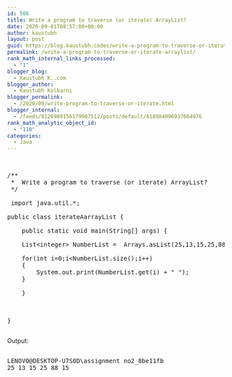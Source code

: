 ```yaml
---
id: 506
title: Write a program to traverse (or iterate) ArrayList?
date: 2020-09-01T08:57:00+00:00
author: kaustubh
layout: post
guid: https://blog.kaustubh.codes/write-a-program-to-traverse-or-iterate-arraylist/
permalink: /write-a-program-to-traverse-or-iterate-arraylist/
rank_math_internal_links_processed:
  - "1"
blogger_blog:
  - Kaustubh K..com
blogger_author:
  - Kaustubh Kulkarni
blogger_permalink:
  - /2020/09/write-program-to-traverse-or-iterate.html
blogger_internal:
  - /feeds/8126989156179907512/posts/default/618984096937664976
rank_math_analytic_object_id:
  - "110"
categories:
  - Java
---
```

<pre><br /><br />/**<br /> *  Write a program to traverse (or iterate) ArrayList?<br /> */<br /><br /> import java.util.*;<br /><br />public class iterateAarrayList {<br /><br />    public static void main(String[] args) {<br /><br />    List&lt;integer> NumberList =  Arrays.asList(25,13,15,25,88,15);<br /><br />    for(int i=0;i&lt;NumberList.size();i++)<br />    {<br />        System.out.print(NumberList.get(i) + " ");         <br />    }<br />        <br />    }<br /><br />    <br />    <br />}<br /><br /></pre>

Output: 

<pre><br />LENOVO@DESKTOP-U7S0D\assignment no2_8be11fb<br />25 13 15 25 88 15 <br /></pre>